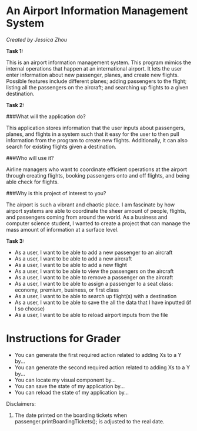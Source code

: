 
# An Airport Information Management System
*Created by Jessica Zhou*

**Task 1:**

This is an airport information management system. This program 
mimics the internal operations that happen at an international 
airport. It lets the user enter information about new passenger, 
planes, and create new flights. Possible features include different 
planes; adding passengers to the flight; listing all the passengers 
on the aircraft; and searching up flights to a given destination. 


**Task 2:**

###What will the application do?
<p>This application stores information that the user inputs about 
passengers, planes, and flights in a system such that it easy for 
the user to then pull information from the program to create new 
flights. Additionally, it can also search for existing flights 
given a destination.</p>


###Who will use it? 
<p>Airline managers who want to coordinate efficient operations at 
the airport through creating flights, booking passengers onto and 
off flights, and being able check for flights.</p>

###Why is this project of interest to you?
<p>The airport is such a vibrant and chaotic place. I am fascinate 
by how airport systems are able to coordinate the sheer amount of 
people, flights, and passengers coming from around the world. As a 
business and computer science student, I wanted to create a project 
that can manage the mass amount of information at a 
surface level.</p>


**Task 3:**

- As a user, I want to be able to add a new passenger to an aircraft
- As a user, I want to be able to add a new aircraft
- As a user, I want to be able to add a new flight
- As a user, I want to be able to view the passengers on the aircraft
- As a user, I want to be able to remove a passenger on the aircraft
- As a user, I want to be able to assign a passenger to a seat class: 
economy, premium, business, or first class
- As a user, I want to be able to search up flight(s) with a destination
- As a user, I want to be able to save the all the data that I have inputted (if I so choose)
- As a user, I want to be able to reload airport inputs from the file 

# Instructions for Grader

- You can generate the first required action related to adding Xs to a Y by...
- You can generate the second required action related to adding Xs to a Y by...
- You can locate my visual component by...
- You can save the state of my application by...
- You can reload the state of my application by...

 Disclaimers: 
 1. The date printed on the boarding tickets when passenger.printBoardingTickets(); 
is adjusted to the real date.
